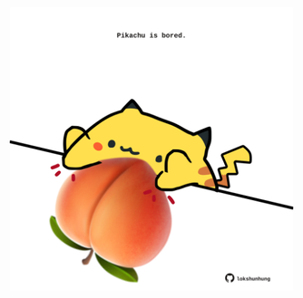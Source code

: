 <!-- built at 29/09/2025, 22:00:35 UTC -->
<p align="center">
  <img width="500" height="500" src="./ReadmeImage.svg">
</p>
